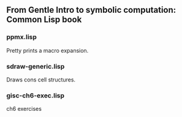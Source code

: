 ## From Gentle Intro to symbolic computation: Common Lisp book

### ppmx.lisp

Pretty prints a macro expansion.

### sdraw-generic.lisp

Draws cons cell structures.

### gisc-ch6-exec.lisp

ch6 exercises
